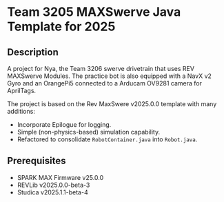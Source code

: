# Team 3205 MAXSwerve Java Template for 2025

## Description

A project for Nya, the Team 3206 swerve drivetrain that uses REV MAXSwerve Modules. The practice bot is also equipped with a NavX v2 Gyro and an OrangePi5 connected to a Arducam OV9281 camera for AprilTags.

The project is based on the Rev MaxSwere v2025.0.0 template with many additions:
* Incorporate Epilogue for logging.
* Simple (non-physics-based) simulation capability.
* Refactored to consolidate `RobotContainer.java` into `Robot.java`.

## Prerequisites

* SPARK MAX Firmware v25.0.0
* REVLib v2025.0.0-beta-3
* Studica v2025.1.1-beta-4
